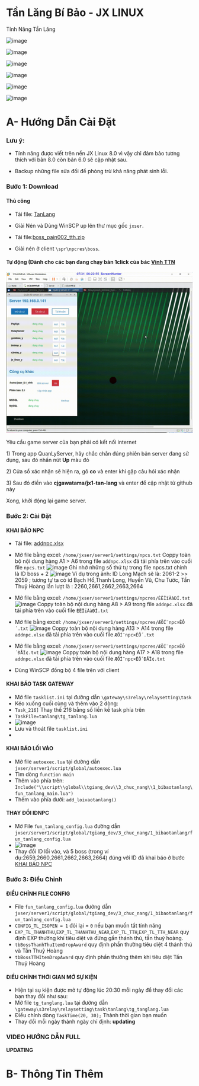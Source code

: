 # Tần Lăng Bí Bảo - JX LINUX

Tính Năng Tần Lăng

![image](https://github.com/user-attachments/assets/355ead4d-90ba-41a2-8601-e8ee3335e065)

![image](https://github.com/user-attachments/assets/9025ebd7-71a7-4491-8813-e79fc44cc802)

![image](https://github.com/user-attachments/assets/c4bacce1-01bc-43df-8f1b-93df87e7eb20)

![image](https://github.com/user-attachments/assets/c13d235c-09ab-4d4f-9923-21bc7972e308)

![image](https://github.com/user-attachments/assets/6287c2d3-47d9-47fa-af5e-5f06ef662548)

![image](https://github.com/user-attachments/assets/33ce8858-2c88-46d7-a078-9d0cba4bcddf)


# A- Hướng Dẫn Cài Đặt
### Lưu ý:

-   Tính năng được viết trên nền JX Linux 8.0 vì vậy chỉ đảm bảo tương thích với bản 8.0 còn bản 6.0 sẽ cập nhật sau.
  
-   Backup những file sửa đổi để phòng trừ khả năng phát sinh lỗi.
 
### Bước 1: Download
#### Thủ công
-   Tải file: [TanLang](https://github.com/cjgawatama/jx1-tan-lang/archive/refs/heads/main.zip)
-   Giải Nén và Dùng WinSCP up lên thư mục gốc `jxser`.
  
-   Tải file:[boss_pain002_tth.zip](https://github.com/user-attachments/files/16439423/boss_pain002_tth.zip)
-   Giải nén ở client  `\spr\npcres\boss`.
#### Tự động (Dành cho các bạn đang chạy bản 1click của bác [Vinh TTN](https://www.facebook.com/groups/800085930700601/user/1576281122)

![](https://github.com/vinh-ttn/materials/blob/main/simcity/caidat_capnhat_simcity.gif)


Yêu cầu game server của bạn phải có kết nối internet

1\) Trong app QuanLyServer, hãy chắc chắn đúng phiên bản server đang sử dụng, sau đó nhấn nút **Up** màu đỏ

2\) Cửa sổ xác nhận sẽ hiện ra, gõ **co** và enter khi gặp câu hỏi xác nhận

3\) Sau đó điền vào **cjgawatama/jx1-tan-lang** và enter để cập nhật từ github này

Xong, khởi động lại game server.

### Bước 2: Cài Đặt 
#### KHAI BÁO NPC

-   Tải file: [addnpc.xlsx](https://github.com/user-attachments/files/16438826/addnpc.xlsx)

-   Mở file bằng excel: `/home/jxser/server1/settings/npcs.txt`
    Coppy  toàn bộ nội dung hàng A1 > A6 trong file `addnpc.xlsx` đã tải phía trên vào  cuối file `npcs.txt`
    ![image](https://github.com/user-attachments/assets/3900fb58-af44-4015-9ddc-27e18e7b79a7)
    Ghi nhớ những  số thứ tự trong file npcs.txt chính là ID boss + 2
    ![image](https://github.com/user-attachments/assets/acb158cd-730a-4db5-bd02-1c51e13086e9)
    Ví dụ trong ảnh: ID Long Mạch  sẽ là: 2061-2 >> 2059 ; tương tự ta có id Bạch Hổ,Thanh Long, Huyền Vũ, Chu Tước, Tần Thuỷ Hoàng  lần lượt là : 2260,2661,2662,2663,2664
    
-   Mở file bằng excel: `/home/jxser/server1/settings/npcres/ÈËÎïÀàÐÍ.txt`
    ![image](https://github.com/user-attachments/assets/b1c64270-7bcb-45d7-8f3d-aa7764ad9680)
    Coppy  toàn bộ nội dung hàng A8 > A9 trong file `addnpc.xlsx` đã tải phía trên vào  cuối file `ÈËÎïÀàÐÍ.txt`
    
-   Mở file bằng excel: `/home/jxser/server1/settings/npcres/ÆÕÍ¨npc×ÊÔ´.txt`
    ![image](https://github.com/user-attachments/assets/05bf3373-ddde-4526-855f-9864072c6bbe)
    Coppy  toàn bộ nội dung hàng A13 > A14 trong file `addnpc.xlsx` đã tải phía trên vào  cuối file `ÆÕÍ¨npc×ÊÔ´.txt`
    
-   Mở file bằng excel: `/home/jxser/server1/settings/npcres/ÆÕÍ¨npc×ÊÔ´ÐÅÏ¢.txt`
    ![image](https://github.com/user-attachments/assets/d8adc63a-d63c-42fa-8d95-0f19808b6af4)
    Coppy  toàn bộ nội dung hàng A17 > A18 trong file `addnpc.xlsx` đã tải phía trên vào  cuối file `ÆÕÍ¨npc×ÊÔ´ÐÅÏ¢.txt`
-   Dùng WinSCP đồng bộ 4 file trên với client
  
#### KHAI BÁO TASK GATEWAY
-   Mở file `tasklist.ini` tại đường dẫn `\gateway\s3relay\relaysetting\task`
-   Kéo xuống cuối cùng và thêm vào 2 dòng:
-   `Task_216]` Thay thế 216 bằng số liền kề task phía trên
-   `TaskFile=tanlang\tg_tanlang.lua `
-   ![image](https://github.com/user-attachments/assets/e388d622-08d7-4e97-866a-d26fec764ae0)
-   Lưu và thoát file `tasklist.ini`
-   
#### KHAI BÁO LỐI VÀO
-   Mở file `autoexec.lua` tại đường dẫn `jxser/server1/script/global/autoexec.lua`
-   Tìm dòng `function main`
-   Thêm vào phía trên: `Include("\\script\\global\\tgiang_dev\\3_chuc_nang\\1_bibaotanlang\fun_tanlang_main.lua")`
-   Thêm vào phía dưới: `add_loivaotanlang()`
#### THAY ĐỔI IDNPC
-   Mở File `fun_tanlang_config.lua` đường dẫn `jxser/server1/script/global/tgiang_dev/3_chuc_nang/1_bibaotanlang/fun_tanlang_config.lua`
-   ![image](https://github.com/user-attachments/assets/aab84959-62ae-4234-831b-75b2ba670519)
-   Thay đổi ID lối vào, và 5 boss (trong ví dụ:2659,2660,2661,2662,2663,2664)  đúng với ID đã khai báo ở bước [KHAI BÁO NPC](https://github.com/cjgawatama/jx1-tan-lang/tree/main?tab=readme-ov-file#khai-b%C3%A1o-npc)

        
### Bước 3: Điều Chỉnh
#### ĐIỀU CHỈNH FILE CONFIG
-   File `fun_tanlang_config.lua` đường dẫn `jxser/server1/script/global/tgiang_dev/3_chuc_nang/1_bibaotanlang/fun_tanlang_config.lua`
-   `CONFIG_TL_ISOPEN = 1` đỏi lại = `0` nếu bạn muốn tắt tính năng
-   `EXP_TL_THANHTHU`,`EXP_TL_THANHTHU_NEAR`,`EXP_TL_TTH`,`EXP_TL_TTH_NEAR` quy định EXP thưởng khi tiêu diệt và đứng gần thánh thú, tần thuỷ hoàng.
-   `tbBossThanhThuItemDropAward` quy định phần thường tiêu diệt 4 thánh thú và Tần Thuỷ Hoàng
-   `tbBossTTHItemDropAward` quy định phần thưởng thêm khi tiêu diệt Tần Thuỷ Hoàng
#### ĐIỀU CHỈNH THỜI GIAN MỞ SỰ KIỆN
-   Hiện tại sụ kiện được mở tự động lúc 20:30 mỗi ngày để thay đổi các bạn thay đổi như sau:
-   Mở file `tg_tanglang.lua` tại đường dẫn `\gateway\s3relay\relaysetting\task\tanlang\tg_tanglang.lua`
-   Điều chỉnh dòng `TaskTime(20, 30);` Thành thời gian bạn muốn
-   Thay đổi mỗi ngày thành ngày chỉ định: **updating**

### VIDEO HƯỚNG DẪN FULL
**UPDATING**
# B- Thông Tin Thêm
